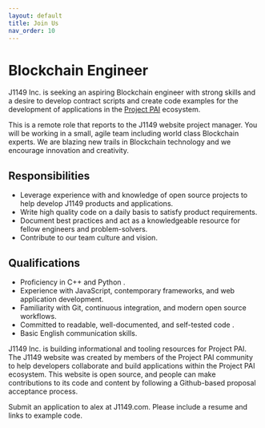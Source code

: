 ```yaml
---
layout: default
title: Join Us
nav_order: 10
---
```


# Blockchain Engineer

J1149 Inc. is seeking an aspiring Blockchain engineer with strong skills and a desire to develop contract scripts and create code examples for the development of applications in the [Project PAI](projectpai.com) ecosystem. 

This is a remote role that reports to the J1149 website project manager. You will be working in a small, agile team including world class Blockchain experts. We are blazing new trails in Blockchain technology and we encourage innovation and creativity. 

## Responsibilities

* Leverage experience with and knowledge of open source projects to help develop J1149 products and applications.
* Write high quality code on a daily basis to satisfy product requirements.
* Document best practices and act as a knowledgeable resource for fellow engineers and problem-solvers.
* Contribute to our team culture and vision.

## Qualifications

* Proficiency in C++ and Python . 
* Experience with JavaScript, contemporary frameworks, and web application development.
* Familiarity with Git, continuous integration, and modern open source workflows.
* Committed to readable, well-documented, and self-tested code . 
* Basic English communication skills.

J1149 Inc. is building informational and tooling resources for Project PAI. The J1149 website was created by members of the Project PAI community to help developers collaborate and build applications within the Project PAI ecosystem. This website is open source, and people can make contributions to its code and content by following a Github-based proposal acceptance process.

Submit an application to alex at J1149.com. Please include a resume and links to example code.